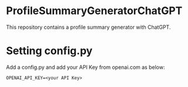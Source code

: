 # ProfileSummaryGeneratorChatGPT
This repository contains a profile summary generator with ChatGPT.

# Setting config.py

Add a config.py and add your API Key from openai.com as below:

``OPENAI_API_KEY=<your API Key>``
